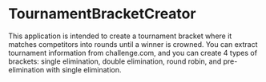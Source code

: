 # TournamentBracketCreator

This application is intended to create a tournament bracket where it matches competitors into rounds until a winner is crowned. You can extract tournament information from challenge.com, and you can create 4 types of brackets: single elimination, double elimination, round robin, and pre-elimination with single elimination. 

